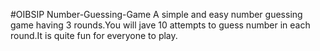#OIBSIP Number-Guessing-Game
A simple and easy number guessing game having 3 rounds.You will jave 10 attempts to guess number in each round.It is quite fun for everyone to play.
